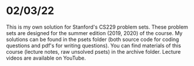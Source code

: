 # 02/03/22

This is my own solution for Stanford's CS229 problem sets.
These problem sets are designed for the summer edition (2019, 2020) of the course. 
My solutions can be found in the psets folder (both source code for coding questions and pdf's for writing questions). 
You can find materials of this course (lecture notes, raw unsolved psets) in the archive folder. 
Lecture videos are available on YouTube.